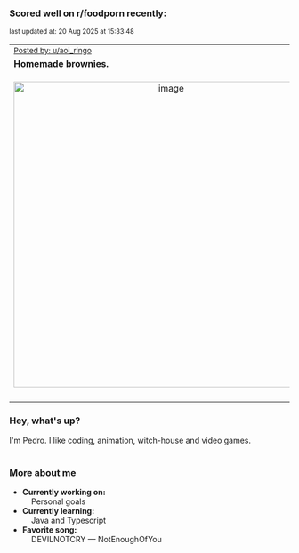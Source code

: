 ### Scored well on r/foodporn recently:

<p align="left"><sub>last updated at: 20 Aug 2025 at 15:33:48</sub></p>

|   |
| --- |
| <sub>[Posted by: u/aoi_ringo][source]</sub> |
| **Homemade brownies.** | 
|<p align="center"> <img alt="image" src="https://i.redd.it/ztx6z683pkjf1.jpeg" width="550" /> </p>|
|   |

### Hey, what's up?

I'm Pedro. I like coding, animation, witch-house and video games.<br><br>

### More about me
- **Currently working on:**  
&nbsp;&nbsp;&nbsp;&nbsp;Personal goals
- **Currently learning:**  
&nbsp;&nbsp;&nbsp;&nbsp;Java and Typescript
- **Favorite song:**  
&nbsp;&nbsp;&nbsp;&nbsp;DEVILNOTCRY — NotEnoughOfYou<br><br>

  



  
  
  
[linkedin]: https://linkedin.com/in/pedro-h-r-gomes-8a487b14a/
[gmail]: mailto:pilique11@gmail.com
[source]: https://reddit.com/r/FoodPorn/comments/1mspjg9/homemade_brownies/
[redditAPI]: https://www.reddit.com/dev/api/